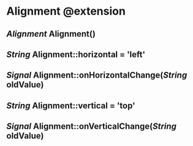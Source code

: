 Alignment @extension
====================

*Alignment* Alignment()
-----------------------

*String* Alignment::horizontal = 'left'
---------------------------------------

## *Signal* Alignment::onHorizontalChange(*String* oldValue)

*String* Alignment::vertical = 'top'
------------------------------------

## *Signal* Alignment::onVerticalChange(*String* oldValue)

